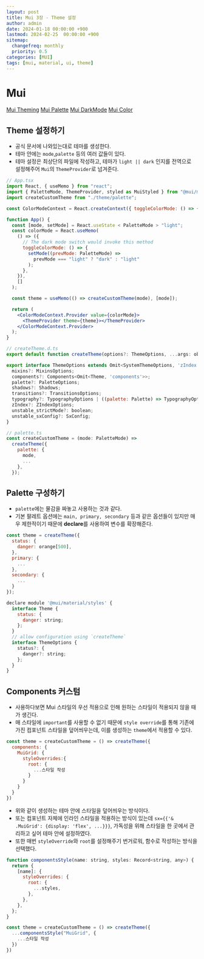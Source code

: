 ```yaml
---
layout: post
title: Mui 3장 - Theme 설정
author: admin
date: 2024-01-18 00:00:00 +900
lastmod: 2024-02-25  00:00:00 +900
sitemap:
  changefreq: monthly
  priority: 0.5
categories: [MUI]
tags: [mui, material, ui, theme]
---
```


# Mui

[Mui Theming](https://mui.com/material-ui/customization/theming/)
[Mui Palette](https://mui.com/material-ui/customization/palette/)
[Mui DarkMode](https://mui.com/material-ui/customization/dark-mode/)
[Mui Color](https://mui.com/material-ui/customization/color/)

## Theme 설정하기

- 공식 문서에 나와있는대로 테마를 생성한다.
- 테마 안에는 `mode`,`palette` 등의 여러 값들이 있다.
- 테마 설정은 최상단의 파일에 작성하고, 테마가 `light || dark` 인지를 전역으로 설정해주어 `Mui`의 `ThemeProvider`로 넘겨준다.

```jsx
// App.tsx
import React, { useMemo } from "react";
import { PaletteMode, ThemeProvider, styled as MuiStyled } from "@mui/material";
import createCustomTheme from "./theme/palette";

const ColorModeContext = React.createContext({ toggleColorMode: () => {} });

function App() {
  const [mode, setMode] = React.useState < PaletteMode > "light";
  const colorMode = React.useMemo(
    () => ({
      // The dark mode switch would invoke this method
      toggleColorMode: () => {
        setMode((prevMode: PaletteMode) =>
          prevMode === "light" ? "dark" : "light"
        );
      },
    }),
    []
  );

  const theme = useMemo(() => createCustomTheme(mode), [mode]);

  return (
    <ColorModeContext.Provider value={colorMode}>
      <ThemeProvider theme={theme}></ThemeProvider>
    </ColorModeContext.Provider>
  );
}
```

```jsx
// createTheme.d.ts
export default function createTheme(options?: ThemeOptions, ...args: object[]): Theme;

export interface ThemeOptions extends Omit<SystemThemeOptions, 'zIndex'> {
  mixins?: MixinsOptions;
  components?: Components<Omit<Theme, 'components'>>;
  palette?: PaletteOptions;
  shadows?: Shadows;
  transitions?: TransitionsOptions;
  typography?: TypographyOptions | ((palette: Palette) => TypographyOptions);
  zIndex?: ZIndexOptions;
  unstable_strictMode?: boolean;
  unstable_sxConfig?: SxConfig;
}

// palette.ts
const createCustomTheme = (mode: PaletteMode) =>
  createTheme({
    palette: {
      mode,
      ...
    },
  });
```

## Palette 구성하기

- `palette`에는 물감을 짜놓고 사용하는 것과 같다.
- 기본 팔레트 옵션에는 `main, primary, secondary` 등과 같은 옵션들이 있지만 매우 제한적이기 때문에 **declare**를 사용하여 변수를 확장해준다.

```jsx
const theme = createTheme({
  status: {
    danger: orange[500],
  },
  primary: {
    ...
  },
  secondary: {
    ...
  }
});

declare module '@mui/material/styles' {
  interface Theme {
    status: {
      danger: string;
    };
  }
  // allow configuration using `createTheme`
  interface ThemeOptions {
    status?: {
      danger?: string;
    };
  }
}
```

## Components 커스텀

- 사용하다보면 Mui 스타일의 우선 적용으로 인해 원하는 스타일이 적용되지 않을 때가 생긴다.
- 매 스타일에 `important`를 사용할 수 없기 때문에 `style override`를 통해 기존에 가진 컴포넌트 스타일을 덮어씌우는데, 이를 생성하는 `theme`에서 적용할 수 있다.

```jsx
const theme = createCustomTheme = () => createTheme({
  components: {
    MuiGrid: {
      styleOverrides:{
        root: {
          ...스타일 작성
        }
      }
    }
  }
})
```

- 위와 같이 생성하는 테마 안에 스타일을 덮어씌우는 방식이다.
- 또는 컴포넌트 자체에 인라인 스타일을 적용하는 방식이 있는데 `sx={{'& .MuiGrid': {display: 'flex', ...}}}`, 가독성을 위해 스타일을 한 곳에서 관리하고 싶어 테마 안에 설정하였다.
- 또한 매번 `styleOverride`와 `root`를 설정해주기 번거로워, 함수로 작성하는 방식을 선택했다.

```jsx
function componentsStyle(name: string, styles: Record<string, any>) {
  return {
    [name]: {
      styleOverrides: {
        root: {
          ...styles,
        },
      },
    },
  };
}

const theme = createCustomTheme = () => createTheme({
  ...componentsStyle("MuiGrid", {
    ...스타일 작성
  })
})
```
